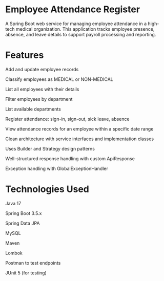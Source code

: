 # Employee Attendance Register
A Spring Boot web service for managing employee attendance in a high-tech medical organization. This application tracks employee presence, absence, and leave details to support payroll processing and reporting.

# Features
Add and update employee records

Classify employees as MEDICAL or NON-MEDICAL

List all employees with their details

Filter employees by department

List available departments

Register attendance: sign-in, sign-out, sick leave, absence

View attendance records for an employee within a specific date range

Clean architecture with service interfaces and implementation classes

Uses Builder and Strategy design patterns

Well-structured response handling with custom ApiResponse

Exception handling with GlobalExceptionHandler

# Technologies Used
Java 17

Spring Boot 3.5.x

Spring Data JPA

MySQL

Maven

Lombok

Postman to  test endpoints

JUnit 5 (for testing)

